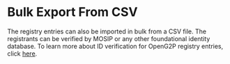 # Bulk Export From CSV

The registry entries can also be imported in bulk from a CSV file. The registrants can be verified by MOSIP or any other foundational identity database. To learn more about ID verification for OpenG2P registry entries, click [here](../id-verification.md#registrant-authentication-using-mts).
